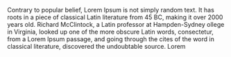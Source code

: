 Contrary to popular belief, Lorem Ipsum is not simply random text. It has
roots in a piece of classical Latin literature from 45 BC, making it over
2000 years old. Richard McClintock, a Latin professor at Hampden-Sydney 
ollege in Virginia, looked up one of the more obscure Latin words,
consectetur, from a Lorem Ipsum passage, and going through the cites of the
word in classical literature, discovered the undoubtable source. Lorem